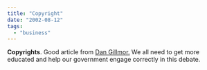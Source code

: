 ```yaml
---
title: "Copyright"
date: "2002-08-12"
tags: 
  - "business"
---
```


**Copyrights**. Good article from [Dan Gillmor.](http://www.siliconvalley.com/mld/siliconvalley/3842508.htm) We all need to get more educated and help our government engage correctly in this debate.
